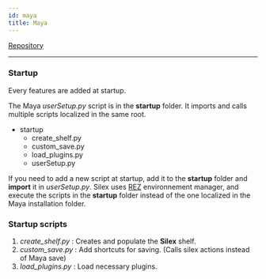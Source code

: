 ```yaml
---
id: maya
title: Maya
---
```


[Repository](https://github.com/ArtFXDev/silex_houdini)

---

### Startup

Every features are added at startup.

The Maya _userSetup.py_ script is in the **startup** folder. It imports and calls multiple scripts localized in the same root.

- startup
  - create_shelf.py
  - custom_save.py
  - load_plugins.py
  - userSetup.py

If you need to add a new script at startup, add it to the **startup** folder and **import** it in _userSetup.py_. Silex uses [REZ](../../Workflow/Rez/Rez.mdx) environnement manager, and execute the scripts in the **startup** folder instead of the one localized in the Maya installation folder.

### Startup scripts

1. _create_shelf.py_ : Creates and populate the **Silex** shelf.
2. _custom_save.py_ : Add shortcuts for saving. (Calls silex actions instead of Maya save)
3. _load_plugins.py_ : Load necessary plugins.
